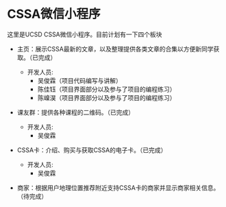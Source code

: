 # CSSA微信小程序

这里是UCSD CSSA微信小程序。目前计划有一下四个板块

- 主页：展示CSSA最新的文章，以及整理提供各类文章的合集以方便新同学获取。（已完成）
    - 开发人员:
        - 吴俊霖（项目代码编写与讲解）
        - 陈佳钰（项目界面部分以及参与了项目的编程练习）
        - 陈嵲淏（项目界面部分以及参与了项目的编程练习）

- 课友群：提供各种课程的二维码。（已完成）
    - 开发人员:
        - 吴俊霖

- CSSA卡：介绍、购买与获取CSSA的电子卡。（已完成）
    - 开发人员:
        - 吴俊霖



- 商家：根据用户地理位置推荐附近支持CSSA卡的商家并显示商家相关信息。（待完成）
